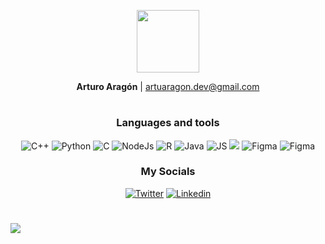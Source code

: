 <p align="center">
<!--   <img height="200px" src="https://github.com/artHub-j/artHub-j/assets/92806890/fcb1df1e-77cb-466f-a032-742ea098aaac"></a> -->
  <img height="100px" src="https://github.com/artHub-j/artHub-j/assets/92806890/ede997e9-df5b-4b58-822d-f837910c2c8f"></a>
</p>

<p align="center">
  <strong>Arturo Aragón</strong> | <a href="mailto:artuaragon.dev@gmail.com">artuaragon.dev@gmail.com</a>
</p>

#

<h3 align="center">Languages and tools</h3>
<p align="center">
  <img src="https://img.shields.io/badge/C%2B%2B-DD0031?style=for-the-badge&logo=C%2B%2B&logoColor=white" alt="C++">
  <img src="https://img.shields.io/badge/Python-F7DF1E?style=for-the-badge&logo=Python&logoColor=black" alt="Python">
  <img src="https://img.shields.io/badge/C-00599C?style=for-the-badge&logo=c&logoColor=white" alt="C">
  <img src="https://img.shields.io/badge/node.js-239120?&style=for-the-badge&logo=node.js&logoColor=white" alt="NodeJs">
  <img src="https://img.shields.io/badge/R-E34F26?style=for-the-badge&logo=r&logoColor=white" alt="R">
  <img src="https://img.shields.io/badge/Java-ED8B00?style=for-the-badge&logo=openjdk&logoColor=white" alt="Java">
  <img src="https://img.shields.io/badge/JavaScript-323330?style=for-the-badge&logo=javascript&logoColor=F7DF1E" alt="JS">
  <img src="https://img.shields.io/badge/OpenGL-FCC624?style=for-the-badge&logo=OpenGL&logoColor=black="jQuery">
  <img src="https://img.shields.io/badge/Figma-3A33D1?style=for-the-badge&logo=figma&logoColor=white" alt="Figma">
  <img src="https://img.shields.io/badge/VSCode-0078D4?style=for-the-badge&logo=visual%20studio%20code&logoColor=white" alt="Figma">
</p>

<h3 align="center">My Socials</h3>
<p align="center">
  <a href="https://twitter.com/artuaragon_"><img src="https://img.shields.io/badge/Twitter-1DA1F2?style=for-the-badge&logo=twitter&logoColor=white" alt="Twitter"></a>
  <a href="https://www.linkedin.com/in/arturo-a-0109b2ba/"><img src="https://img.shields.io/badge/Linkedin-0a66c2?style=for-the-badge&logo=linkedin&logoColor=white" alt="Linkedin"></a>
</p>

#

![](https://komarev.com/ghpvc/?username=artHub-j)
